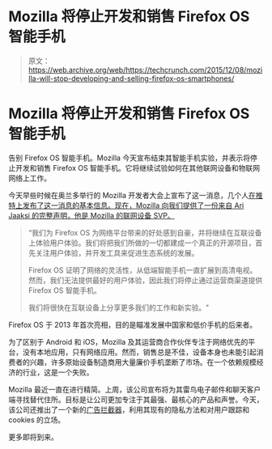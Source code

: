 # Mozilla 将停止开发和销售 Firefox OS 智能手机

> 原文：<https://web.archive.org/web/https://techcrunch.com/2015/12/08/mozilla-will-stop-developing-and-selling-firefox-os-smartphones/>

# Mozilla 将停止开发和销售 Firefox OS 智能手机

告别 Firefox OS 智能手机。Mozilla 今天宣布结束其智能手机实验，并表示将停止开发和销售 Firefox OS 智能手机。它将继续试验如何在其他联网设备和物联网网络上工作。

今天早些时候在奥兰多举行的 Mozilla 开发者大会上宣布了这一消息，几个人[在推特上发布了这一消息的基本信息。现在，Mozilla 向我们提供了一份来自 Ari Jaaksi 的完整声明，他是 Mozilla 的联网设备 SVP。](https://web.archive.org/web/20230322102930/https://twitter.com/GeorgFritzsche/status/674251359370244096)

> “我们为 Firefox OS 为网络平台带来的好处感到自豪，并将继续在互联设备上体验用户体验。我们将把我们所做的一切都建成一个真正的开源项目，首先关注用户体验，并开发工具来促进生态系统的发展。
> 
> Firefox OS 证明了网络的灵活性，从低端智能手机一直扩展到高清电视。然而，我们无法提供最好的用户体验，因此我们将停止通过运营商渠道提供 Firefox OS 智能手机。
> 
> 我们将很快在互联设备上分享更多我们的工作和新实验。"

Firefox OS 于 2013 年首次亮相，目的是瞄准发展中国家和低价手机的后来者。

为了区别于 Android 和 iOS，Mozilla 及其运营商合作伙伴专注于网络优先的平台，没有本地应用，只有网络应用。然而，销售总是不佳，设备本身也未能引起消费者的兴趣，许多原始设备制造商用大量廉价手机垄断了市场。在一个依赖规模经济的行业，这是一个失败。

Mozilla 最近一直在进行精简。上周，该公司宣布将为其雷鸟电子邮件和聊天客户端寻找替代住所。目标是让公司更加专注于其最强、最核心的产品和声誉。今天，该公司还推出了一个新的[广告拦截器](https://web.archive.org/web/20230322102930/http://www.techmeme.com/151208/p9#a151208p9)，利用其现有的隐私方法和对用户跟踪和 cookies 的立场。

更多即将到来。